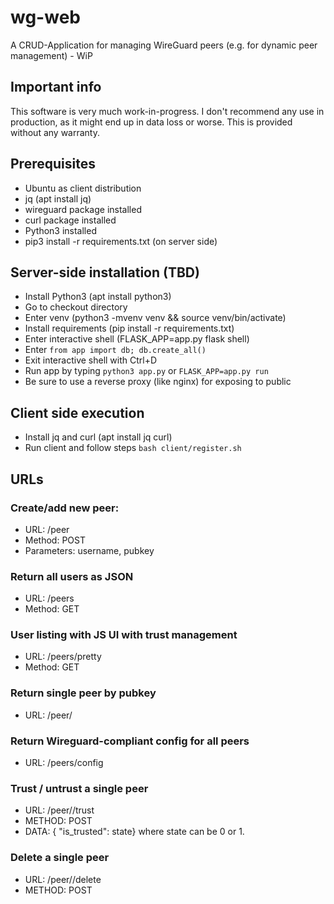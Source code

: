 # wg-web
A CRUD-Application for managing WireGuard peers (e.g. for dynamic peer management) - WiP

## Important info

This software is very much work-in-progress. I don't recommend any use in production,
as it might end up in data loss or worse. This is provided without any warranty.

## Prerequisites

* Ubuntu as client distribution
* jq (apt install jq)
* wireguard package installed
* curl package installed
* Python3 installed
* pip3 install -r requirements.txt (on server side)

## Server-side installation (TBD)
* Install Python3 (apt install python3)
* Go to checkout directory
* Enter venv (python3 -mvenv venv && source venv/bin/activate)
* Install requirements (pip install -r requirements.txt)
* Enter interactive shell (FLASK_APP=app.py flask shell)
* Enter ```from app import db; db.create_all()```
* Exit interactive shell with Ctrl+D
* Run app by typing ```python3 app.py``` or ```FLASK_APP=app.py run```
* Be sure to use a reverse proxy (like nginx) for exposing to public


## Client side execution
* Install jq and curl (apt install jq curl)
* Run client and follow steps ```bash client/register.sh```


## URLs

### Create/add new peer:
* URL: /peer
* Method: POST
* Parameters: username, pubkey

### Return all users as JSON
* URL: /peers
* Method: GET

### User listing with JS UI with trust management
* URL: /peers/pretty
* Method: GET

### Return single peer by pubkey
* URL: /peer/<pubkey>

### Return Wireguard-compliant config for all peers
* URL: /peers/config

### Trust / untrust a single peer
* URL: /peer/<pubkey>/trust
* METHOD: POST
* DATA: { "is_trusted": state} where state can be 0 or 1.

### Delete a single peer
* URL: /peer/<pubkey>/delete
* METHOD: POST

